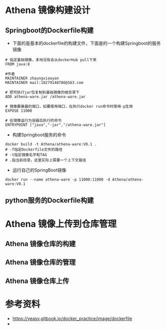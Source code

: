 # Athena 镜像构建设计

## Springboot的Dockerfile构建

- 下面的是基本的dockerfile的构建文件，下面是的一个构建Springboot的服务镜像

```shell
# 指定基础镜像，本地没有会从dockerHub pull下来
FROM java:8

#作者
MAINTAINER zhaungxiaoyan
MAINTAINER mail:18279148786@163.com

# 把可执行jar包复制到基础镜像的根目录下
ADD athena-ware.jar /athena-ware.jar

# 镜像要暴露的端口，如要使用端口，在执行docker run命令时使用-p生效
EXPOSE 11000

# 在镜像运行为容器后执行的命令
ENTRYPOINT ["java","-jar","/athena-ware.jar"]

```

- 构建Springboot服务的命令

```shell
docker build -t Athena/athena-ware:V0.1 .
# -f指定Dockerfile文件的路径
# -t指定镜像名字和TAG
# .指当前目录，这里实际上需要一个上下文路径
```

- 运行自己的SpringBoot镜像

```shell
docker run --name athena-ware -p 11000:11000 -d Athena/athena-ware:V0.1
```

## python服务的Dockerfile构建

# Athena 镜像上传到仓库管理

## Athena 镜像仓库的构建

## Athena 镜像仓库的管理

## Athena 镜像仓库上传

# 参考资料

- https://yeasy.gitbook.io/docker_practice/image/dockerfile
- 
